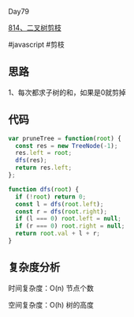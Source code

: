 Day79

[814、二叉树剪枝](https://leetcode.cn/problems/binary-tree-pruning/)

#javascript #剪枝
## 思路
1、每次都求子树的和，如果是0就剪掉

## 代码
```javascript
var pruneTree = function(root) {
  const res = new TreeNode(-1);
  res.left = root;
  dfs(res);
  return res.left;
};

function dfs(root) {
  if (!root) return 0;
  const l = dfs(root.left);
  const r = dfs(root.right);
  if (l === 0) root.left = null;
  if (r === 0) root.right = null;
  return root.val + l + r;
}
```
## 复杂度分析
时间复杂度：O(n) 节点个数

空间复杂度：O(h) 树的高度
